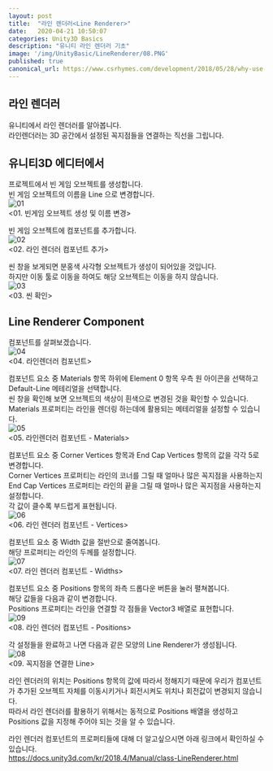 ```yaml
---
layout: post
title:  "라인 렌더러<Line Renderer>"
date:   2020-04-21 10:50:07
categories: Unity3D Basics
description: "유니티 라인 렌더러 기초"
image: '/img/UnityBasic/LineRenderer/08.PNG'
published: true
canonical_url: https://www.csrhymes.com/development/2018/05/28/why-use-a-static-site-generator.html
---
```

  
## 라인 렌더러<Line Renderer>  

유니티에서 라인 렌더러를 알아봅니다.  
라인렌더러는 3D 공간에서 설정된 꼭지점들을 연결하는 직선을 그립니다.
  
## 유니티3D 에디터에서  
  
프로젝트에서 빈 게임 오브젝트를 생성합니다.  
빈 게임 오브젝트의 이름을 Line 으로 변경합니다.  
![01](/img/UnityBasic/LineRenderer/01.PNG)  
<01. 빈게임 오브젝트 생성 및 이름 변경>  
  
빈 게임 오브젝트에 <LineRenderer> 컴포넌트를 추가합니다.  
![02](/img/UnityBasic/LineRenderer/02.PNG)  
<02. 라인 렌더러 컴포넌트 추가>  
  
씬 창을 보게되면 분홍색 사각형 오브젝트가 생성이 되어있을 것입니다.  
하지만 이동 툴로 이동을 하여도 해당 오브젝트는 이동을 하지 않습니다.   
![03](/img/UnityBasic/LineRenderer/03.PNG)  
<03. 씬 확인>  
  
## Line Renderer Component  
  
<LineRenderer> 컴포넌트를 살펴보겠습니다.  
![04](/img/UnityBasic/LineRenderer/04.PNG)  
<04. 라인렌더러 컴포넌트>  
  
컴포넌트 요소 중 Materials 항목 하위에 Element 0 항목 우측 원 아이콘을 선택하고 Default-Line 메테리얼을 선택합니다.  
씬 창을 확인해 보면 오브젝트의 색상이 흰색으로 변경된 것을 확인할 수 있습니다.  
Materials 프로퍼티는 라인을 렌더링 하는데에 활용되는 메테리얼을 설정할 수 있습니다.  
![05](/img/UnityBasic/LineRenderer/05.PNG)  
<05. 라인렌더러 컴포넌트 - Materials>  
  
컴포넌트 요소 중 Corner Vertices 항목과 End Cap Vertices 항목의 값을 각각 5로 변경합니다.  
Corner Vertices 프로퍼티는 라인의 코너를 그릴 때 얼마나 많은 꼭지점을 사용하는지  
End Cap Vertices 프로퍼티는 라인의 끝을 그릴 때 얼마나 많은 꼭지점을 사용하는지 설정합니다.  
각 값이 클수록 부드럽게 표현됩니다.  
![06](/img/UnityBasic/LineRenderer/06.PNG)   
<06. 라인 렌더러 컴포넌트 - Vertices>  

컴포넌트 요소 중 Width 값을 절반으로 줄여봅니다.  
해당 프로퍼티는 라인의 두께를 설정합니다.  
![07](/img/UnityBasic/LineRenderer/07.PNG)   
<07. 라인 렌더러 컴포넌트 - Widths>  

컴포넌트 요소 중 Positions 항목의 좌측 드롭다운 버튼을 눌러 펼쳐봅니다.  
해당 값들을 다음과 같이 변경합니다.  
Positions 프로퍼티는 라인을 연결할 각 점들을 Vector3 배열로 표현합니다.  
![09](/img/UnityBasic/LineRenderer/09.PNG)   
<08. 라인 렌더러 컴포넌트 - Positions>  

각 설정들을 완료하고 나면 다음과 같은 모양의 Line Renderer가 생성됩니다.  
![08](/img/UnityBasic/LineRenderer/08.PNG)   
<09. 꼭지점을 연결한 Line>  
  
  
라인 렌더러의 위치는 Positions 항목의 값에 따라서 정해지기 때문에 우리가 <LineRenderer> 컴포넌트가 추가된 오브젝트 자체를 이동시키거나 회전시켜도 위치나 회전값이 변경되지 않습니다.  
따라서 라인 렌더러를 활용하기 위해서는 동적으로 Positions 배열을 생성하고 Positions 값을 지정해 주어야 되는 것을 알 수 있습니다.  
  
라인 렌더러 컴포넌트의 프로퍼티들에 대해 더 알고싶으시면 아래 링크에서 확인하실 수 있습니다.  
https://docs.unity3d.com/kr/2018.4/Manual/class-LineRenderer.html
